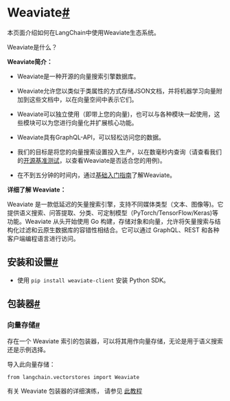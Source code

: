 

Weaviate[#](#weaviate "跳转到本标题的永久链接")
====================================

本页面介绍如何在LangChain中使用Weaviate生态系统。

Weaviate是什么？

**Weaviate简介：**

* Weaviate是一种开源的向量搜索引擎数据库。

* Weaviate允许您以类似于类属性的方式存储JSON文档，并将机器学习向量附加到这些文档中，以在向量空间中表示它们。

* Weaviate可以独立使用（即带上您的向量)，也可以与各种模块一起使用，这些模块可以为您进行向量化并扩展核心功能。

* Weaviate具有GraphQL-API，可以轻松访问您的数据。

* 我们的目标是将您的向量搜索设置投入生产，以在数毫秒内查询（请查看我们的[开源基准测试](https://weaviate.io/developers/weaviate/current/benchmarks/)，以查看Weaviate是否适合您的用例)。

* 在不到五分钟的时间内，通过[基础入门指南](https://weaviate.io/developers/weaviate/current/core-knowledge/basics)了解Weaviate。

**详细了解 Weaviate：**

Weaviate 是一款低延迟的矢量搜索引擎，支持不同媒体类型（文本、图像等)。它提供语义搜索、问答提取、分类、可定制模型（PyTorch/TensorFlow/Keras)等功能。Weaviate 从头开始使用 Go 构建，存储对象和向量，允许将矢量搜索与结构化过滤和云原生数据库的容错性相结合。它可以通过 GraphQL、REST 和各种客户端编程语言进行访问。

安装和设置[#](#installation-and-setup "Permalink to this headline")
--------------------------------------------------------------

* 使用 `pip install weaviate-client` 安装 Python SDK。

包装器[#](#wrappers "Permalink to this headline")
----------------------------------------------

### 向量存储[#](#vectorstore "Permalink to this headline")

存在一个 Weaviate 索引的包装器，可以将其用作向量存储，无论是用于语义搜索还是示例选择。

导入此向量存储：

```
from langchain.vectorstores import Weaviate

```

有关 Weaviate 包装器的详细演练，
请参见 [此教程]("../modules/indexes/vectorstores/examples/weaviate")

